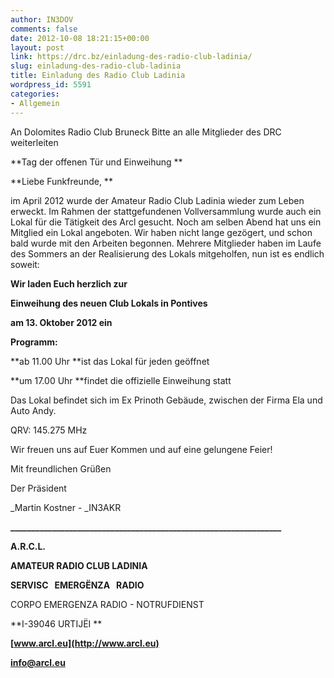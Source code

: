 ```yaml
---
author: IN3DOV
comments: false
date: 2012-10-08 18:21:15+00:00
layout: post
link: https://drc.bz/einladung-des-radio-club-ladinia/
slug: einladung-des-radio-club-ladinia
title: Einladung des Radio Club Ladinia
wordpress_id: 5591
categories:
- Allgemein
---
```


An Dolomites Radio Club Bruneck
Bitte an alle Mitglieder des DRC weiterleiten



**Tag der offenen Tür und Einweihung **



**Liebe Funkfreunde, **

im April 2012 wurde der Amateur Radio Club Ladinia wieder zum Leben erweckt. Im Rahmen der stattgefundenen Vollversammlung wurde auch ein Lokal für die Tätigkeit des Arcl gesucht. Noch am selben Abend hat uns ein Mitglied ein Lokal angeboten. Wir haben nicht lange gezögert, und schon bald wurde mit den Arbeiten begonnen. Mehrere Mitglieder haben im Laufe des Sommers an der Realisierung des Lokals mitgeholfen, nun ist es endlich soweit:


**Wir laden Euch herzlich zur**




**Einweihung des neuen Club Lokals in Pontives**




**am 13. Oktober 2012 ein**




**Programm:**

**ab 11.00 Uhr **ist das Lokal für jeden geöffnet

**um 17.00 Uhr **findet die offizielle Einweihung statt

Das Lokal befindet sich im Ex Prinoth Gebäude, zwischen der Firma Ela und Auto Andy.

QRV: 145.275 MHz

Wir freuen uns auf Euer Kommen und auf eine gelungene Feier!

Mit freundlichen Grüßen

Der Präsident

_Martin Kostner - _IN3AKR

**_________________________________________________________________**

**A.R.C.L.**

**AMATEUR RADIO CLUB LADINIA**

**SERVISC   EMERGËNZA   RADIO**

CORPO EMERGENZA RADIO - NOTRUFDIENST

**I-39046 URTIJËI **

**[www.arcl.eu](http://www.arcl.eu)**

**[info@arcl.eu](mailto:info@arcl.eu)**
